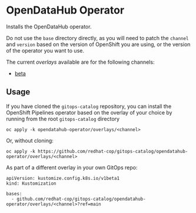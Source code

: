 # OpenDataHub Operator

Installs the OpenDataHub operator.

Do not use the `base` directory directly, as you will need to patch the `channel` and `version` based on the version of OpenShift you are using, or the version of the operator you want to use.

The current *overlays* available are for the following channels:
* [beta](overlays/beta)

## Usage

If you have cloned the `gitops-catalog` repository, you can install the OpenShift Pipelines operator based on the overlay of your choice by running from the root `gitops-catalog` directory

```
oc apply -k opendatahub-operator/overlays/<channel>
```

Or, without cloning:

```
oc apply -k https://github.com/redhat-cop/gitops-catalog/opendatahub-operator/overlays/<channel>
```

As part of a different overlay in your own GitOps repo:

```
apiVersion: kustomize.config.k8s.io/v1beta1
kind: Kustomization

bases:
  - github.com/redhat-cop/gitops-catalog/opendatahub-operator/overlays/<channel>?ref=main
```